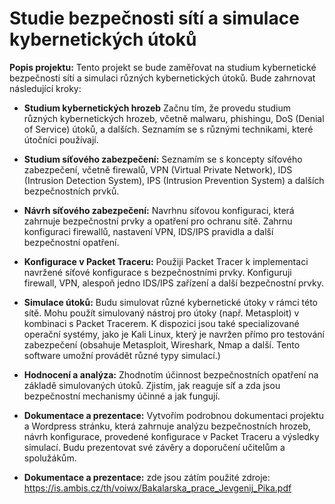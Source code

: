 # Studie bezpečnosti sítí a simulace kybernetických útoků

**Popis projektu:** Tento projekt se bude zaměřovat na studium kybernetické bezpečnosti sítí a simulaci různých kybernetických útoků. Bude zahrnovat následující kroky:

+ **Studium kybernetických hrozeb** Začnu tím, že provedu studium různých kybernetických hrozeb, včetně malwaru, phishingu, DoS (Denial of Service) útoků, a dalších. Seznamím se s různými technikami, které útočníci používají.

+ **Studium síťového zabezpečení:** Seznamím se s koncepty síťového zabezpečení, včetně firewalů, VPN (Virtual Private Network), IDS (Intrusion Detection System), IPS (Intrusion Prevention System) a dalších bezpečnostních prvků.

+ **Návrh síťového zabezpečení:** Navrhnu síťovou konfiguraci, která zahrnuje bezpečnostní prvky a opatření pro ochranu sítě. Zahrnu konfiguraci firewallů, nastavení VPN, IDS/IPS pravidla a další bezpečnostní opatření.

+ **Konfigurace v Packet Traceru:** Použiji Packet Tracer k implementaci navržené síťové konfigurace s bezpečnostními prvky. Konfiguruji firewall, VPN, alespoň jedno IDS/IPS zařízení a další bezpečnostní prvky.

+ **Simulace útoků:** Budu simulovat různé kybernetické útoky v rámci této sítě. Mohu použít simulovaný nástroj pro útoky (např. Metasploit) v kombinaci s Packet Tracerem. K dispozici jsou také specializované operační systémy, jako je Kali Linux, který je navržen přímo pro testování zabezpečení (obsahuje Metasploit, Wireshark, Nmap a další. Tento software umožní provádět různé typy simulací.)

+ **Hodnocení a analýza:** Zhodnotím účinnost bezpečnostních opatření na základě simulovaných útoků. Zjistím, jak reaguje síť a zda jsou bezpečnostní mechanismy účinné a jak fungují.

+ **Dokumentace a prezentace:** Vytvořím podrobnou dokumentaci projektu a Wordpress stránku, která zahrnuje analýzu bezpečnostních hrozeb, návrh konfigurace, provedené konfigurace v Packet Traceru a výsledky simulací. Budu prezentovat své závěry a doporučení učitelům a spolužákům.

+ **Dokumentace a prezentace:** zde jsou zátím použité zdroje: https://is.ambis.cz/th/voiwx/Bakalarska_prace_Jevgenij_Pika.pdf



